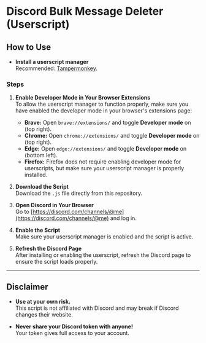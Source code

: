 # Discord Bulk Message Deleter (Userscript)

## How to Use

- **Install a userscript manager**  
  Recommended: [Tampermonkey](https://www.tampermonkey.net/).

### Steps

1. **Enable Developer Mode in Your Browser Extensions**  
   To allow the userscript manager to function properly, make sure you have enabled the developer mode in your browser's extensions page:  
   - **Brave:** Open `brave://extensions/` and toggle **Developer mode** on (top right).  
   - **Chrome:** Open `chrome://extensions/` and toggle **Developer mode** on (top right).  
   - **Edge:** Open `edge://extensions/` and toggle **Developer mode** on (bottom left).  
   - **Firefox:** Firefox does not require enabling developer mode for userscripts, but make sure your userscript manager is properly installed.

2. **Download the Script**  
   Download the `.js` file directly from this repository.

3. **Open Discord in Your Browser**  
   Go to [https://discord.com/channels/@me](https://discord.com/channels/@me) and log in.

4. **Enable the Script**  
   Make sure your userscript manager is enabled and the script is active.

5. **Refresh the Discord Page**  
   After installing or enabling the userscript, refresh the Discord page to ensure the script loads properly.

---

## Disclaimer

- **Use at your own risk.**  
  This script is not affiliated with Discord and may break if Discord changes their website.

- **Never share your Discord token with anyone!**  
  Your token gives full access to your account.
